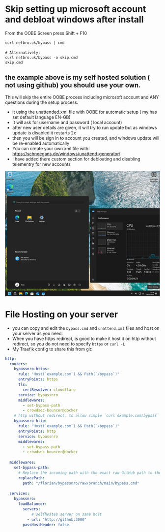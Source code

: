 # Skip setting up microsoft account and debloat windows after install

From the OOBE Screen press Shift + F10

```
curl netbro.uk/bypass | cmd

# Alternatively:
curl netbro.uk/bypass -o skip.cmd
skip.cmd
```
## the example above is my self hosted solution ( not using github) you should use your own.

This will skip the entire OOBE process including microsoft account and ANY questions during the setup process.
- it using the unattended.xml file with OOBE for automatic setup ( my has set default language EN-GB)
- It will ask for username and password ( local account)
- after new user details are given, it will try to run update but as windows update is disabled it restarts 2x
- then you will be sign in to account you created, and windows update will be re-enabled automatically
- You can create your own xml file with: https://schneegans.de/windows/unattend-generator/
- I have added there custom section for debloating and disabling telementry for new accounts

![Example](misc/WinDesktop.png)

# File Hosting on your server
- you can copy and edit the `bypass.cmd` and `unattend.xml` files and host on your server as you need.
- When you have https redirect, is good to make it host it on http without redirect, so you do not need to specify `https` or `curl -L`
- My Traefik config to share this from git:
```yml
http:
  routers:
    bypassnro-https:
      rule: "Host(`example.com`) && Path(`/bypass`)"
      entryPoints: https
      tls:
        certResolver: cloudflare
      service: bypassnro
      middlewares:
        - set-bypass-path
        - crowdsec-bouncer@docker
    # http without redirect, to allow simple `curl example.com/bypass` 
    bypassnro-http:
      rule: "Host(`example.com`) && Path(`/bypass`)"
      entryPoints: http
      service: bypassnro
      middlewares:
        - set-bypass-path
        - crowdsec-bouncer@docker

  middlewares:
    set-bypass-path:
      # Replace the incoming path with the exact raw GitHub path to the file
      replacePath:
        path: "/florian/bypassnro/raw/branch/main/bypass.cmd"

  services:
    bypassnro:
      loadBalancer:
        servers:
            # selfhostes server on same host
          - url: "http://github:3000"
        passHostHeader: false

```
